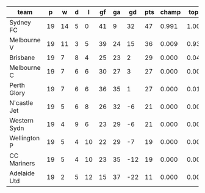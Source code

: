 |     team     | p  | w  | d | l  | gf | ga | gd  | pts | champ | top2  | top3  | top4  |  5-7  | bot4  | bot3  | bot2  |
|--------------|----|----|---|----|----|----|-----|-----|-------|-------|-------|-------|-------|-------|-------|-------|
| Sydney FC    | 19 | 14 | 5 |  0 | 41 |  9 |  32 |  47 | 0.991 | 1.000 | 1.000 | 1.000 | 0.000 | 0.000 | 0.000 | 0.000|
| Melbourne V  | 19 | 11 | 3 |  5 | 39 | 24 |  15 |  36 | 0.009 | 0.931 | 0.991 | 0.999 | 0.001 | 0.000 | 0.000 | 0.000|
| Brisbane     | 19 |  7 | 8 |  4 | 25 | 23 |   2 |  29 | 0.000 | 0.047 | 0.521 | 0.804 | 0.194 | 0.013 | 0.003 | 0.001|
| Melbourne C  | 19 |  7 | 6 |  6 | 30 | 27 |   3 |  27 | 0.000 | 0.009 | 0.189 | 0.504 | 0.479 | 0.062 | 0.018 | 0.003|
| Perth Glory  | 19 |  7 | 6 |  6 | 36 | 35 |   1 |  27 | 0.000 | 0.014 | 0.279 | 0.584 | 0.407 | 0.040 | 0.009 | 0.001|
| N'castle Jet | 19 |  5 | 6 |  8 | 26 | 32 |  -6 |  21 | 0.000 | 0.000 | 0.007 | 0.041 | 0.625 | 0.601 | 0.334 | 0.141|
| Western Sydn | 19 |  4 | 9 |  6 | 23 | 29 |  -6 |  21 | 0.000 | 0.000 | 0.011 | 0.054 | 0.691 | 0.536 | 0.255 | 0.089|
| Wellington P | 19 |  5 | 4 | 10 | 22 | 29 |  -7 |  19 | 0.000 | 0.000 | 0.002 | 0.011 | 0.331 | 0.853 | 0.659 | 0.344|
| CC Mariners  | 19 |  5 | 4 | 10 | 23 | 35 | -12 |  19 | 0.000 | 0.000 | 0.001 | 0.005 | 0.269 | 0.895 | 0.726 | 0.437|
| Adelaide Utd | 19 |  2 | 5 | 12 | 15 | 37 | -22 |  11 | 0.000 | 0.000 | 0.000 | 0.000 | 0.004 | 0.999 | 0.996 | 0.984|
